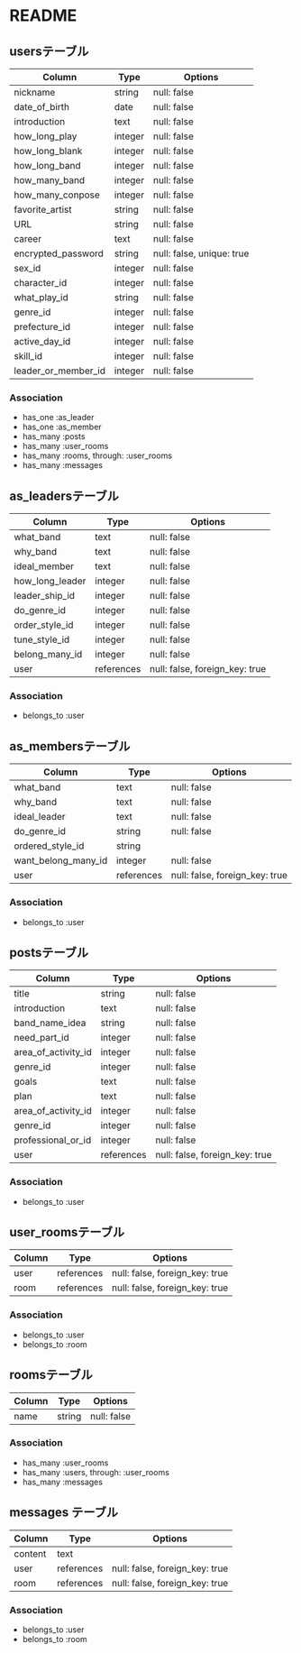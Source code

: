 # README

## usersテーブル

| Column              | Type    | Options                   |
| ------------------- | ------- | ------------------------- |
| nickname            | string  | null: false               |
| date_of_birth       | date    | null: false               |
| introduction        | text    | null: false               |
| how_long_play       | integer | null: false               |
| how_long_blank      | integer | null: false               |
| how_long_band       | integer | null: false               |
| how_many_band       | integer | null: false               |
| how_many_conpose    | integer | null: false               |
| favorite_artist     | string  | null: false               |
| URL                 | string  | null: false               |
| career              | text    | null: false               |
| encrypted_password  | string  | null: false, unique: true |
| sex_id              | integer | null: false               |
| character_id        | integer | null: false               |
| what_play_id        | string  | null: false               |
| genre_id            | integer | null: false               |
| prefecture_id       | integer | null: false               |
| active_day_id       | integer | null: false               |
| skill_id            | integer | null: false               |
| leader_or_member_id | integer | null: false               |



### Association
- has_one :as_leader
- has_one :as_member
- has_many :posts
- has_many :user_rooms
- has_many :rooms, through: :user_rooms
- has_many :messages



## as_leadersテーブル

| Column            | Type       | Options                        |
| ----------------- | ---------- | ------------------------------ |
| what_band         | text       | null: false                    |
| why_band          | text       | null: false                    |
| ideal_member      | text       | null: false                    |
| how_long_leader   | integer    | null: false                    |
| leader_ship_id    | integer    | null: false                    |
| do_genre_id       | integer    | null: false                    |
| order_style_id    | integer    | null: false                    |
| tune_style_id     | integer    | null: false                    |
| belong_many_id    | integer    | null: false                    |
| user              | references | null: false, foreign_key: true |

### Association
- belongs_to :user


## as_membersテーブル

| Column              | Type       | Options                        |
| ------------------- | ---------- | ------------------------------ |
| what_band           | text       | null: false                    |
| why_band            | text       | null: false                    |
| ideal_leader        | text       | null: false                    |
| do_genre_id         | string     | null: false                    |
| ordered_style_id    | string     |                                |
| want_belong_many_id | integer    | null: false                    |
| user                | references | null: false, foreign_key: true |


### Association
- belongs_to :user



## postsテーブル

| Column              | Type       | Options                        |
| ------------------- | ---------- | ------------------------------ |
| title               | string     | null: false                    |
| introduction        | text       | null: false                    |
| band_name_idea      | string     | null: false                    |
| need_part_id        | integer    | null: false                    |
| area_of_activity_id | integer    | null: false                    |
| genre_id            | integer    | null: false                    |
| goals               | text       | null: false                    |
| plan                | text       | null: false                    |
| area_of_activity_id | integer    | null: false                    |
| genre_id            | integer    | null: false                    |
| professional_or_id  | integer    | null: false                    |
| user                | references | null: false, foreign_key: true |

### Association
- belongs_to :user



## user_roomsテーブル

| Column        | Type       | Options                        |
| ------------- | ---------- | ------------------------------ |
| user          | references | null: false, foreign_key: true |
| room          | references | null: false, foreign_key: true |



### Association
- belongs_to :user
- belongs_to :room


## roomsテーブル

| Column      | Type       | Options           |
| ----------- | ---------- | ----------------- |
| name        | string     | null: false       |


### Association
- has_many :user_rooms
- has_many :users, through: :user_rooms
- has_many :messages

## messages テーブル

| Column  | Type       | Options                        |
| ------- | ---------- | ------------------------------ |
| content | text       |                                |
| user    | references | null: false, foreign_key: true |
| room    | references | null: false, foreign_key: true |

### Association
- belongs_to :user
- belongs_to :room
